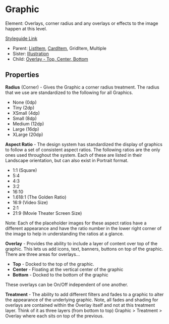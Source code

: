 # Graphic

Element: Overlays, corner radius and any overlays or effects to the image happen at this level.

[Styleguide Link](https://zpl.io/VxA44QE)

- Parent: [ListItem](https://github.com/able-app/docs/blob/11bba28ef1491560027e9f7e377c9a1bba80bf2e/controls/components/listitem/list-item.md), [CardItem](https://github.com/able-app/docs/blob/11bba28ef1491560027e9f7e377c9a1bba80bf2e/controls/components/card-item.md), GridItem, Multiple
- Sister: [Illustration](https://github.com/able-app/docs/blob/8ba740fa6ffc7f19d74e9a9ef7c48e364c281084/controls/%CE%B5%20elements/graphic/illustration.md)
- Child: [Overlay - Top, Center, Bottom](https://github.com/able-app/docs/blob/7486c8fa88811fddbd49b82001d919e42805712e/controls/%CE%B5%20elements/overlay/overlay.md)

## Properties

**Radius** (Corner) - Gives the Graphic a corner radius treatment. The radius that we use are standardized to the following for all Graphics.

- None (0dp)
- Tiny (2dp)
- XSmall (4dp)
- Small (8dp)
- Medium (12dp)
- Large (16dp)
- XLarge (20dp)

**Aspect Ratio** - The design system has standardized the display of graphics to follow a set of consistent aspect ratios. The following ratios are the only ones used throughout the system. Each of these are listed in their Landscape orientation, but can also exist in Portrait format.

- 1:1 (Square)
- 5:4
- 4:3
- 3:2
- 16:10
- 1.618:1 (The Golden Ratio)
- 16:9 (Video Size)
- 2:1
- 21:9 (Movie Theater Screen Size)

Note: Each of the placeholder images for these aspect ratios have a different appearance and have the ratio number in the lower right corner of the image to help in understanding the ratios at a glance.

**Overlay** - Provides the ability to include a layer of content over top of the graphic.  This lets us add icons, text, banners, buttons on top of the graphic. There are three areas for overlays...

- **Top** - Docked to the top of the graphic.
- **Center** - Floating at the vertical center of the graphic
- **Bottom** - Docked to the bottom of the graphic

These overlays can be On/Off independent of one another.

**Treatment** - The ability to add different filters and fades to a graphic to alter the appearance of the underlying graphic. Note, all fades and shading for overlays are contained within the Overlay itself and not at this treatment layer.  Think of it as three layers (from bottom to top) Graphic > Treatment > Overlay where each sits on top of the previous.